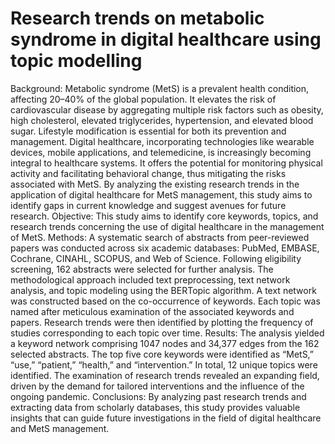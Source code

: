 # Research trends on metabolic syndrome in digital healthcare using topic modelling
Background: Metabolic syndrome (MetS) is a prevalent health condition, affecting 20–40% of the global population. It elevates the risk of cardiovascular disease by aggregating multiple risk factors such as obesity, high cholesterol, elevated triglycerides, hypertension, and elevated blood sugar. Lifestyle modification is essential for both its prevention and management. Digital healthcare, incorporating technologies like wearable devices, mobile applications, and telemedicine, is increasingly becoming integral to healthcare systems. It offers the potential for monitoring physical activity and facilitating behavioral change, thus mitigating the risks associated with MetS. By analyzing the existing research trends in the application of digital healthcare for MetS management, this study aims to identify gaps in current knowledge and suggest avenues for future research.
Objective: This study aims to identify core keywords, topics, and research trends concerning the use of digital healthcare in the management of MetS.
Methods: A systematic search of abstracts from peer-reviewed papers was conducted across six academic databases: PubMed, EMBASE, Cochrane, CINAHL, SCOPUS, and Web of Science. Following eligibility screening, 162 abstracts were selected for further analysis. The methodological approach included text preprocessing, text network analysis, and topic modeling using the BERTopic algorithm. A text network was constructed based on the co-occurrence of keywords. Each topic was named after meticulous examination of the associated keywords and papers. Research trends were then identified by plotting the frequency of studies corresponding to each topic over time.
Results: The analysis yielded a keyword network comprising 1047 nodes and 34,377 edges from the 162 selected abstracts. The top five core keywords were identified as “MetS,” “use,” “patient,” “health,” and “intervention.” In total, 12 unique topics were identified. The examination of research trends revealed an expanding field, driven by the demand for tailored interventions and the influence of the ongoing pandemic.
Conclusions: By analyzing past research trends and extracting data from scholarly databases, this study provides valuable insights that can guide future investigations in the field of digital healthcare and MetS management. 

